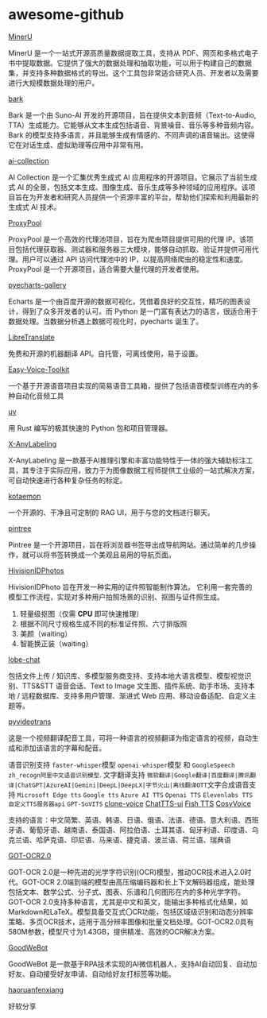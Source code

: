 # awesome-github

[MinerU](https://github.com/opendatalab/MinerU)

MinerU 是一个一站式开源高质量数据提取工具，支持从 PDF、网页和多格式电子书中提取数据。它提供了强大的数据处理和抽取功能，可以用于构建自己的数据集，并支持多种数据格式的导出。这个工具包非常适合研究人员、开发者以及需要进行大规模数据处理的用户。

[bark](https://github.com/suno-ai/bark)

Bark 是一个由 Suno-AI 开发的开源项目，旨在提供文本到音频（Text-to-Audio, TTA）生成能力。它能够从文本生成包括语音、背景噪音、音乐等多种音频内容。Bark 的模型支持多语言，并且能够生成有情感的、不同声调的语音输出。这使得它在对话生成、虚拟助理等应用中非常有用。

[ai-collection](https://github.com/ai-collection/ai-collection)

AI Collection 是一个汇集优秀生成式 AI 应用程序的开源项目。它展示了当前生成式 AI 的全景，包括文本生成、图像生成、音乐生成等多种领域的应用程序。该项目旨在为开发者和研究人员提供一个资源丰富的平台，帮助他们探索和利用最新的生成式 AI 技术。

[ProxyPool](https://github.com/Python3WebSpider/ProxyPool)

ProxyPool 是一个高效的代理池项目，旨在为爬虫项目提供可用的代理 IP。该项目包括代理获取器、测试器和服务器三大模块，能够自动抓取、验证并提供可用代理。用户可以通过 API 访问代理池中的 IP，以提高网络爬虫的稳定性和速度。ProxyPool 是一个开源项目，适合需要大量代理的开发者使用。

[pyecharts-gallery](https://github.com/pyecharts/pyecharts-gallery)

Echarts 是一个由百度开源的数据可视化，凭借着良好的交互性，精巧的图表设计，得到了众多开发者的认可。而 Python 是一门富有表达力的语言，很适合用于数据处理。当数据分析遇上数据可视化时，pyecharts 诞生了。

[LibreTranslate](https://github.com/LibreTranslate/LibreTranslate)

免费和开源的机器翻译 API。自托管，可离线使用，易于设置。

[Easy-Voice-Toolkit](https://github.com/Spr-Aachen/Easy-Voice-Toolkit)

一个基于开源语音项目实现的简易语音工具箱，提供了包括语音模型训练在内的多种自动化音频工具

[uv](https://github.com/astral-sh/uv)

用 Rust 编写的极其快速的 Python 包和项目管理器。

[X-AnyLabeling](https://github.com/CVHub520/X-AnyLabeling/tree/main)

X-AnyLabeling 是一款基于AI推理引擎和丰富功能特性于一体的强大辅助标注工具，其专注于实际应用，致力于为图像数据工程师提供工业级的一站式解决方案，可自动快速进行各种复杂任务的标定。

[kotaemon](https://github.com/Cinnamon/kotaemon)

一个开源的、干净且可定制的 RAG UI，用于与您的文档进行聊天。

[pintree](https://github.com/Pintree-io/pintree)

Pintree 是一个开源项目，旨在将浏览器书签导出成导航网站。通过简单的几步操作，就可以将书签转换成一个美观且易用的导航页面。

[HivisionIDPhotos](https://github.com/Zeyi-Lin/HivisionIDPhotos)

HivisionIDPhoto 旨在开发一种实用的证件照智能制作算法。
它利用一套完善的模型工作流程，实现对多种用户拍照场景的识别、抠图与证件照生成。

1. 轻量级抠图（仅需 **CPU** 即可快速推理）
2. 根据不同尺寸规格生成不同的标准证件照、六寸排版照
3. 美颜（waiting）
4. 智能换正装（waiting）

[lobe-chat](https://github.com/lobehub/lobe-chat/tree/main)

包括文件上传 / 知识库、多模型服务商支持、支持本地大语言模型、模型视觉识别、TTS&STT 语音会话、Text to Image 文生图、插件系统、助手市场、支持本地 / 远程数据库、支持多用户管理、渐进式 Web 应用、移动设备适配、自定义主题等。

[pyvideotrans](https://github.com/jianchang512/pyvideotrans)

这是一个视频翻译配音工具，可将一种语言的视频翻译为指定语言的视频，自动生成和添加该语言的字幕和配音。

语音识别支持 `faster-whisper`模型 `openai-whisper`模型 和 `GoogleSpeech` `zh_recogn阿里中文语音识别模型`.
文字翻译支持 `微软翻译|Google翻译|百度翻译|腾讯翻译|ChatGPT|AzureAI|Gemini|DeepL|DeepLX|字节火山|离线翻译OTT`文字合成语音支持 `Microsoft Edge tts` `Google tts` `Azure AI TTS` `Openai TTS` `Elevenlabs TTS` `自定义TTS服务器api` `GPT-SoVITS` [clone-voice](https://github.com/jianchang512/clone-voice) [ChatTTS-ui](https://github.com/jianchang512/ChatTTS-ui) [Fish TTS](https://github.com/fishaudio/fish-speech) [CosyVoice](https://github.com/FunAudioLLM/CosyVoice)

支持的语言：中文简繁、英语、韩语、日语、俄语、法语、德语、意大利语、西班牙语、葡萄牙语、越南语、泰国语、阿拉伯语、土耳其语、匈牙利语、印度语、乌克兰语、哈萨克语、印尼语、马来语、捷克语、波兰语、荷兰语、瑞典语

[GOT-OCR2.0](https://github.com/Ucas-HaoranWei/GOT-OCR2.0)

GOT-OCR 2.0是一种先进的光学字符识别(OCR)模型，推动OCR技术进入2.0时代。GOT-OCR 2.0端到端的模型由高压缩编码器和长上下文解码器组成，能处理包括文本、数学公式、分子式、图表、乐谱和几何图形在内的多种光学字符。GOT-OCR 2.0支持多种语言，尤其是中文和英文，能输出多种格式化结果，如Markdown和LaTeX。模型具备交互式〇CR功能，包括区域级识别和动态分辨率策略、多页OCR技术，适用于高分辨率图像和批量文档处理。GOT-OCR2.0具有580M参数，模型尺寸为1.43GB，提供精准、高效的OCR解决方案。

[GoodWeBot](https://github.com/ImGoodBai/GoodWeBot)

GoodWeBot 是一款基于RPA技术实现的AI微信机器人，支持AI自动回复、自动加好友、自动接受好友申请、自动给好友打标签等功能。

[haoruanfenxiang](https://github.com/yoyodadada/haoruanfenxiang)

好软分享
